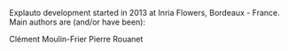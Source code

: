 Explauto development started in 2013 at Inria Flowers, Bordeaux - France. Main authors are (and/or have been):

Clément Moulin-Frier
Pierre Rouanet
